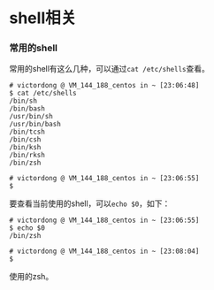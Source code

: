 # shell相关 #
### 常用的shell ###

常用的shell有这么几种，可以通过`cat /etc/shells`查看。

	# victordong @ VM_144_188_centos in ~ [23:06:48] 
	$ cat /etc/shells
	/bin/sh
	/bin/bash
	/usr/bin/sh
	/usr/bin/bash
	/bin/tcsh
	/bin/csh
	/bin/ksh
	/bin/rksh
	/bin/zsh
	
	# victordong @ VM_144_188_centos in ~ [23:06:55] 
	$ 

要查看当前使用的shell，可以`echo $0`，如下：

	# victordong @ VM_144_188_centos in ~ [23:06:55] 
	$ echo $0
	/bin/zsh
	
	# victordong @ VM_144_188_centos in ~ [23:08:04] 
	$ 

使用的zsh。